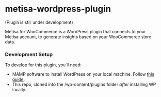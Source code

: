 # metisa-wordpress-plugin
(Plugin is still under development)

Metisa for WooCommerce is a WordPress plugin that connects to your Metisa account, to generate insights based on your WooCommerce store data.

### Development Setup
To develop for this plugin, you'll need:
* MAMP software to install WordPress on your local machine. Follow [this guide][1].
* This repo, cloned into the /wp-content/plugins folder _after_ installing WP locally.

[1]: https://codex.wordpress.org/Installing_WordPress_Locally_on_Your_Mac_With_MAMP
